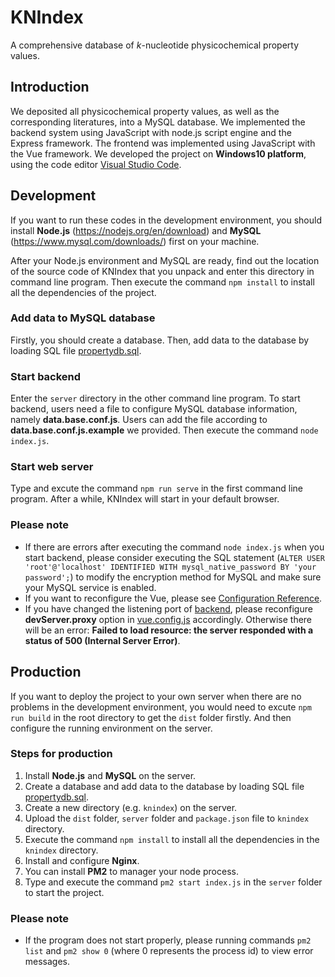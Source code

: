 # KNIndex
A comprehensive database of *k*-nucleotide physicochemical property values.

## Introduction
We deposited all physicochemical property values, as well as the corresponding literatures, into a MySQL database. We implemented the backend system using JavaScript with node.js script engine and the Express framework. The frontend was implemented using JavaScript with the Vue framework. We developed the project on **Windows10 platform**, using the code editor [Visual Studio Code](https://code.visualstudio.com/).

## Development
If you want to run these codes in the development environment, you should install **Node.js** (https://nodejs.org/en/download) and **MySQL** (https://www.mysql.com/downloads/) first on your machine.

After your Node.js environment and MySQL are ready, find out the location of the source code of KNIndex that you unpack and enter this directory in command line program. Then execute the command `npm install` to install all the dependencies of the project.

### Add data to MySQL database
Firstly, you should create a database. Then, add data to the database by loading SQL file [propertydb.sql](https://github.com/wyzhang0401/KNIndex/blob/master/properties/propertydb.sql).

### Start backend
Enter the `server` directory in the other command line program. To start backend, users need a file to configure MySQL database information, namely **data.base.conf.js**. Users can add the file according to **data.base.conf.js.example** we provided. Then execute the command `node index.js`. 

### Start web server
Type and excute the command `npm run serve` in the first command line program. After a while, KNIndex will start in your default browser.

### Please note
- If there are errors after executing the command `node index.js` when you start backend, please consider executing the SQL statement (`ALTER USER 'root'@'localhost' IDENTIFIED WITH mysql_native_password BY 'your password';`) to modify the encryption method for MySQL and make sure your MySQL service is enabled.
- If you want to reconfigure the Vue, please see [Configuration Reference](https://cli.vuejs.org/config/).
- If you have changed the listening port of [backend](https://github.com/wyzhang0401/KNIndex/blob/master/server/index.js), please reconfigure **devServer.proxy** option in [vue.config.js](https://github.com/wyzhang0401/KNIndex/blob/master/vue.config.js) accordingly. Otherwise there will be an error: **Failed to load resource: the server responded with a status of 500 (Internal Server Error)**.

## Production
If you want to deploy the project to your own server when there are no problems in the development environment, you would need to excute `npm run build` in the root directory to get the `dist` folder firstly. And then configure the running environment on the server.

### Steps for production
1. Install **Node.js** and **MySQL** on the server.
2. Create a database and add data to the database by loading SQL file [propertydb.sql](https://github.com/wyzhang0401/KNIndex/blob/master/properties/propertydb.sql).
3. Create a new directory (e.g. `knindex`) on the server.
4. Upload the `dist` folder, `server` folder and `package.json` file to `knindex` directory.
5. Execute the command `npm install` to install all the dependencies in the `knindex` directory.
6. Install and configure **Nginx**.
7. You can install **PM2** to manager your node process. 
8. Type and execute the command `pm2 start index.js` in the `server` folder to start the project.

### Please note
- If the program does not start properly, please running commands `pm2 list` and `pm2 show 0` (where 0 represents the process id) to view error messages.